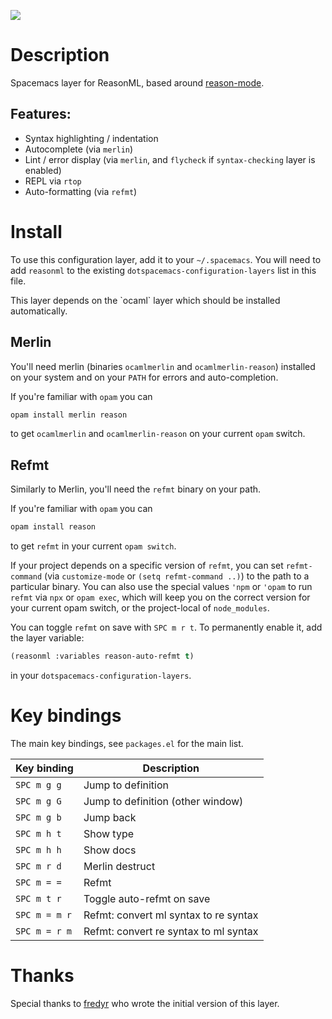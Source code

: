 ![](https://reasonml.github.io/img/reason.svg)

# Description

Spacemacs layer for ReasonML, based around
[reason-mode](https://github.com/reasonml-editor/reason-mode).

## Features:

-   Syntax highlighting / indentation
-   Autocomplete (via `merlin`)
-   Lint / error display (via `merlin`, and `flycheck` if
    `syntax-checking` layer is enabled)
-   REPL via `rtop`
-   Auto-formatting (via `refmt`)

# Install

To use this configuration layer, add it to your `~/.spacemacs`. You will
need to add `reasonml` to the existing
`dotspacemacs-configuration-layers` list in this file.

This layer depends on the \`ocaml\` layer which should be installed
automatically.

## Merlin

You'll need merlin (binaries `ocamlmerlin` and `ocamlmerlin-reason`)
installed on your system and on your `PATH` for errors and
auto-completion.

If you're familiar with `opam` you can

``` bash
opam install merlin reason
```

to get `ocamlmerlin` and `ocamlmerlin-reason` on your current `opam`
switch.

## Refmt

Similarly to Merlin, you'll need the `refmt` binary on your path.

If you're familiar with `opam` you can

``` bash
opam install reason
```

to get `refmt` in your current `opam switch`.

If your project depends on a specific version of `refmt`, you can set
`refmt-command` (via `customize-mode` or `(setq refmt-command ..)`) to
the path to a particular binary. You can also use the special values
`'npm` or `'opam` to run `refmt` via `npx` or `opam exec`, which will
keep you on the correct version for your current opam switch, or the
project-local of `node_modules`.

You can toggle `refmt` on save with `SPC m r t`. To permanently enable
it, add the layer variable:

``` commonlisp
(reasonml :variables reason-auto-refmt t)
```

in your `dotspacemacs-configuration-layers`.

# Key bindings

The main key bindings, see `packages.el` for the main list.

| Key binding   | Description                           |
|---------------|---------------------------------------|
| `SPC m g g`   | Jump to definition                    |
| `SPC m g G`   | Jump to definition (other window)     |
| `SPC m g b`   | Jump back                             |
| `SPC m h t`   | Show type                             |
| `SPC m h h`   | Show docs                             |
| `SPC m r d`   | Merlin destruct                       |
| `SPC m = =`   | Refmt                                 |
| `SPC m t r`   | Toggle auto-refmt on save             |
| `SPC m = m r` | Refmt: convert ml syntax to re syntax |
| `SPC m = r m` | Refmt: convert re syntax to ml syntax |

# Thanks

Special thanks to [fredyr](https://github.com/fredyr) who wrote the
initial version of this layer.
